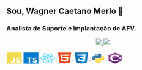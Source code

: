 ## Sou, Wagner Caetano Merlo 🦖

### Analista de Suporte e Implantação de AFV.



<div align="center">
  <a href="https://github.com/WCMerlo">
  <img height="180em" src="https://github-readme-stats.vercel.app/api?username=WCMerlo&show_icons=true&theme=dracula&include_all_commits=false"/>
  <img height="180em" src="https://github-readme-stats.vercel.app/api/top-langs/?username=WCMerlo&layout=compact&langs_count=7&theme=dracula"/>
</div>
<div style="display: inline_block"><br>
  <img align="center" alt="WCM-Js" height="30" width="40" src="https://raw.githubusercontent.com/devicons/devicon/master/icons/javascript/javascript-plain.svg">
  <img align="center" alt="WCM-Ts" height="30" width="40" src="https://raw.githubusercontent.com/devicons/devicon/master/icons/typescript/typescript-plain.svg">
  <img align="center" alt="WCM-React" height="30" width="40" src="https://raw.githubusercontent.com/devicons/devicon/master/icons/react/react-original.svg">
  <img align="center" alt="WCM-HTML" height="30" width="40" src="https://raw.githubusercontent.com/devicons/devicon/master/icons/html5/html5-original.svg">
  <img align="center" alt="WCM-CSS" height="30" width="40" src="https://raw.githubusercontent.com/devicons/devicon/master/icons/css3/css3-original.svg">
  <img align="center" alt="WCM-Python" height="30" width="40" src="https://raw.githubusercontent.com/devicons/devicon/master/icons/python/python-original.svg">
  <img align="center" alt="WCM-Csharp" height="30" width="40" src="https://raw.githubusercontent.com/devicons/devicon/master/icons/csharp/csharp-original.svg">  
  </div>







  
